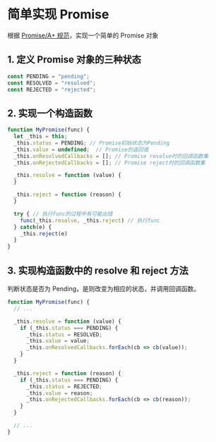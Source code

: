 # 简单实现 Promise

根据 [Promise/A+ 规范](https://promisesaplus.com/)，实现一个简单的 Promise 对象

## 1. 定义 Promise 对象的三种状态

```javascript
const PENDING = "pending";
const RESOLVED = "resolved";
const REJECTED = "rejected";
```

## 2. 实现一个构造函数

```javascript
function MyPromise(func) {
  let _this = this;
  _this.status = PENDING; // Promise初始状态为Pending
  _this.value = undefined;  // Promise的返回值
  _this.onResolvedCallbacks = []; // Promise resolve时的回调函数集
  _this.onRejectedCallbacks = []; // Promise reject时的回调函数集

  _this.resolve = function (value) {
  }

  _this.reject = function (reason) {
  }

  try { // 执行func的过程中有可能出错
    func(_this.resolve, _this.reject) // 执行func
  } catch(e) {
    _this.reject(e)
  }
}
```

## 3. 实现构造函数中的 resolve 和 reject 方法

判断状态是否为 Pending，是则改变为相应的状态，并调用回调函数。

```javascript
function MyPromise(func) {
  // ...

  _this.resolve = function (value) {
    if (_this.status === PENDING) {
      _this.status = RESOLVED;
      _this.value = value;
      _this.onResolvedCallbacks.forEach(cb => cb(value));
    }
  }

  _this.reject = function (reason) {
    if (_this.status === PENDING) {
      _this.status = REJECTED;
      _this.value = reason;
      _this.onRejectedCallbacks.forEach(cb => cb(reason));
    }
  }

  // ...
}
```

